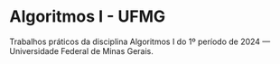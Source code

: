 # Algoritmos I - UFMG
Trabalhos práticos da disciplina Algoritmos I do 1º período de 2024 — Universidade Federal de Minas Gerais.
